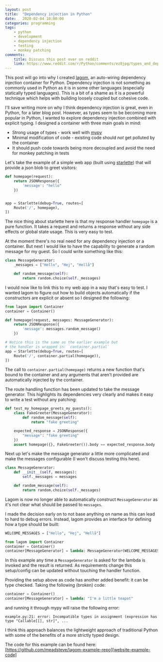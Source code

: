 ```yaml
---
layout: post
title:  "Dependency injection in Python"
date:   2020-02-04 10:00:00
categories: programming
tags:
    - python
    - development
    - dependency injection
    - testing
    - monkey patching
comments:
    title: Discuss this post over on reddit
    link: https://www.reddit.com/r/Python/comments/ez8jpg/types_and_dependency_injection_in_python/
---
```

This post will go into why I created [lagom][website-lagom], an auto-wiring dependency injection container for Python. 
Dependency injection is not something as commonly used in Python as it is in some other languages 
(especially statically typed languages). This is a bit of a shame as it is a powerful technique which helps with 
building loosely coupled but cohesive code.

I'll save writing more on why I think dependency injection is great, even in Python, 
for a later blog post. However, as types seem to be becoming more popular in Python, 
I wanted to explore dependency injection combined with explicit typing. I designed a 
container with three main goals in mind:

* Strong usage of types - work well with [mypy][website-mypy]
* Minimal modification of code - existing code should *not* get polluted by the container
* It should push code towards being more decoupled and avoid the need for monkey patching in tests

Let's take the example of a simple web app (built using [starlette][website-starlette])
that will provide a json blob to greet visitors:

```python
def homepage(request):
    return JSONResponse({
        'message': "hello"
    })


app = Starlette(debug=True, routes=[
    Route('/', homepage),
])
```
The nice thing about starlette here is that my response handler `homepage` is
a pure function. It takes a request and returns a response without any side effects or
global state usage. This is very easy to test. 

At the moment there's no real need for any dependency injection or a container.
But next I would like to have the capability to generate a random message
for my guest. So I could write something like this:

```python
class MessageGenerator:
    _messages = ["Hello", "Hej", "Hellå"]

    def random_message(self):
        return random.choice(self._messages)
```

I would now like to link this to my web app in a way that's easy
to test. I wanted lagom to figure out how to build objects automatically
if the constructors are explicit or absent so I designed the following:

```python
from lagom import Container
container = Container()

def homepage(request, messages: MessageGenerator):
    return JSONResponse({
        'message': messages.random_message()
    })

# Notice this is the same as the earlier example but
# the handler is wrapped in: `container.partial`
app = Starlette(debug=True, routes=[
    Route('/', container.partial(homepage)),
])
```
The call to `container.partial(homepage)` returns a new function that's
bound to the container and any arguments that aren't provided are
automatically injected by the container.

The route handling function has been updated to take the message
generator. This highlights its dependencies very clearly and makes
it easy to write a test without any patching:

```python
def test_my_homepage_greets_my_guests():
    class FakeGreeter(MessageGenerator):
        def random_message(self):
            return "fake greeting"

    expected_response = JSONResponse({
        "message": "fake greeting"
    })
    assert homepage({}, FakeGreeter()).body == expected_response.body
```

Next up let's make the message generator a little more 
complicated and make the messages configurable (I won't discuss testing this here).

```python
class MessageGenerator:
    def __init__(self, messages):
        self._messages = messages

    def random_message(self):
        return random.choice(self._messages)

```

Lagom is now no longer able to automatically construct `MessageGenerator`
as it's not clear what should be passed to `messages`.

I made the decision early on to not base anything on name as this can
lead to hard to debug errors. Instead, lagom provides an interface for
defining how a type should be built:

```python
WELCOME_MESSAGES = ["Hello", "Hej", "Hellå"]

from lagom import Container
container = Container()
container[MessageGenerator] = lambda: MessageGenerator(WELCOME_MESSAGES)
```

In this example any time a `MessageGenerator` is asked for the lambda
is invoked and the result is returned. As requirements change this
setup/config can be updated without touching the handler function.

Providing the setup above as code has another added benefit: it
can be type checked.
Taking the following (broken) code:
```python
container = Container()
container[MessageGenerator] = lambda: "I'm a little teapot"
```
and running it through mypy will raise the following error:
```
example.py:21: error: Incompatible types in assignment (expression has type "Callable[[], str]", ...
```

I think this approach balances the lightweight approach of traditional Python
with some of the benefits of a more strictly typed design.

The code for this example can be found here: [https://github.com/meadsteve/lagom-example-repo][website-example-code]


[website-lagom]: https://github.com/meadsteve/lagom
[website-mypy]: http://mypy-lang.org/
[website-starlette]: https://github.com/encode/starlette
[website-example-code]: https://github.com/meadsteve/lagom-example-repo
